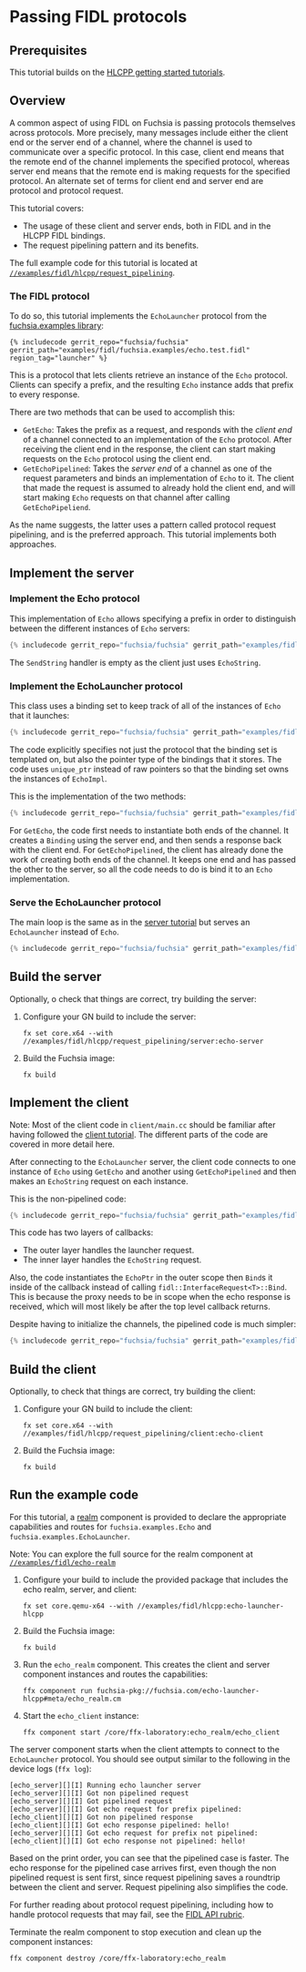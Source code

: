 # Passing FIDL protocols

## Prerequisites

This tutorial builds on the [HLCPP getting started tutorials][overview].

## Overview

A common aspect of using FIDL on Fuchsia is passing protocols themselves across
protocols. More precisely, many messages include either the client end or
the server end of a channel, where the channel is used to communicate over a
specific protocol. In this case, client end means that the remote end of the
channel implements the specified protocol, whereas server end means that the
remote end is making requests for the specified protocol. An alternate set of
terms for client end and server end are protocol and protocol request.

This tutorial covers:

* The usage of these client and server ends, both in FIDL and in the HLCPP
  FIDL bindings.
* The request pipelining pattern and its benefits.

The full example code for this tutorial is located at
[`//examples/fidl/hlcpp/request_pipelining`][src].

### The FIDL protocol

To do so, this tutorial implements the `EchoLauncher` protocol from the
[fuchsia.examples library][examples-fidl]:

```fidl
{% includecode gerrit_repo="fuchsia/fuchsia" gerrit_path="examples/fidl/fuchsia.examples/echo.test.fidl" region_tag="launcher" %}
```

This is a protocol that lets clients retrieve an instance of the `Echo`
protocol. Clients can specify a prefix, and the resulting `Echo` instance
adds that prefix to every response.

There are two methods that can be used to accomplish this:

* `GetEcho`: Takes the prefix as a request, and responds with the *client end* of
  a channel connected to an implementation of the `Echo` protocol. After
  receiving the client end in the response, the client can start making requests
  on the `Echo` protocol using the client end.
* `GetEchoPipelined`: Takes the *server end* of a channel as one of the request
  parameters and binds an implementation of `Echo` to it. The client that
  made the request is assumed to already hold the client end, and will
  start making `Echo` requests on that channel after calling `GetEchoPipeliend`.

As the name suggests, the latter uses a pattern called protocol request
pipelining, and is the preferred approach. This tutorial implements both
approaches.

## Implement the server

### Implement the Echo protocol

This implementation of `Echo` allows specifying a prefix in order to
distinguish between the different instances of `Echo` servers:

```cpp
{% includecode gerrit_repo="fuchsia/fuchsia" gerrit_path="examples/fidl/hlcpp/request_pipelining/server/main.cc" region_tag="echo-impl" %}
```

The `SendString` handler is empty as the client just uses `EchoString`.

### Implement the EchoLauncher protocol

This class uses
a binding set to keep track of all of the instances of `Echo` that it launches:

```cpp
{% includecode gerrit_repo="fuchsia/fuchsia" gerrit_path="examples/fidl/hlcpp/request_pipelining/server/main.cc" region_tag="launcher-impl" highlight="1,17,18" %}
```

The code explicitly specifies not just the protocol that the binding set is
templated on, but also the pointer type of the bindings that it stores. The code uses
`unique_ptr` instead of raw pointers so that the binding set owns the
instances of `EchoImpl`.

This is the implementation of the two methods:

```cpp
{% includecode gerrit_repo="fuchsia/fuchsia" gerrit_path="examples/fidl/hlcpp/request_pipelining/server/main.cc" region_tag="launcher-impl" highlight="3,4,5,6,7,8,9,11,12,13,14,15" %}
```

For `GetEcho`, the code first needs to instantiate both ends of the
channel. It creates a `Binding` using the server end, and then sends a response
back with the client end. For `GetEchoPipelined`, the client has already done
the work of creating both ends of the channel. It keeps one end and has passed
the other to the server, so all the code needs to do is bind it to an `Echo`
implementation.

### Serve the EchoLauncher protocol

The main loop is the same as in the
[server tutorial][server-tut-main] but serves an `EchoLauncher` instead of `Echo`.

```cpp
{% includecode gerrit_repo="fuchsia/fuchsia" gerrit_path="examples/fidl/hlcpp/request_pipelining/server/main.cc" region_tag="main" %}
```

## Build the server

Optionally, o check that things are correct, try building the server:

1. Configure your GN build to include the server:

   ```posix-terminal
   fx set core.x64 --with //examples/fidl/hlcpp/request_pipelining/server:echo-server
   ```
2. Build the Fuchsia image:

   ```posix-terminal
   fx build
   ```

## Implement the client

Note: Most of the client code in `client/main.cc` should be familiar after having
followed the [client tutorial][client-tut]. The different parts of the code
are covered in more detail here.

After connecting to the `EchoLauncher` server, the client
code connects to one instance of `Echo` using `GetEcho` and another using
`GetEchoPipelined` and then makes an `EchoString` request on each instance.

This is the non-pipelined code:

```cpp
{% includecode gerrit_repo="fuchsia/fuchsia" gerrit_path="examples/fidl/hlcpp/request_pipelining/client/main.cc" region_tag="non-pipelined" %}
```

This code has two layers of callbacks:

* The outer layer handles the launcher request.
* The inner layer handles the `EchoString` request.

Also, the code instantiates the `EchoPtr` in the outer scope then `Bind`s it
inside of the callback instead of calling `fidl::InterfaceRequest<T>::Bind`.
This is because the proxy needs to be in scope when the echo response is
received, which will most likely be after the top level callback returns.

Despite having to initialize the channels, the pipelined code is
much simpler:

```cpp
{% includecode gerrit_repo="fuchsia/fuchsia" gerrit_path="examples/fidl/hlcpp/request_pipelining/client/main.cc" region_tag="pipelined" %}
```

## Build the client

Optionally, to check that things are correct, try building the client:

1. Configure your GN build to include the client:

   ```posix-terminal
   fx set core.x64 --with //examples/fidl/hlcpp/request_pipelining/client:echo-client
   ```
2. Build the Fuchsia image:

   ```posix-terminal
   fx build
   ```

## Run the example code

For this tutorial, a [realm][glossary.realm] component is
provided to declare the appropriate capabilities and routes for
`fuchsia.examples.Echo` and `fuchsia.examples.EchoLauncher`.

Note: You can explore the full source for the realm component at
[`//examples/fidl/echo-realm`](/examples/fidl/echo-realm)

1. Configure your build to include the provided package that includes the
   echo realm, server, and client:

    ```posix-terminal
    fx set core.qemu-x64 --with //examples/fidl/hlcpp:echo-launcher-hlcpp
    ```

1. Build the Fuchsia image:

   ```posix-terminal
   fx build
   ```

1. Run the `echo_realm` component. This creates the client and server component
   instances and routes the capabilities:

    ```posix-terminal
    ffx component run fuchsia-pkg://fuchsia.com/echo-launcher-hlcpp#meta/echo_realm.cm
    ```

1. Start the `echo_client` instance:

    ```posix-terminal
    ffx component start /core/ffx-laboratory:echo_realm/echo_client
    ```

The server component starts when the client attempts to connect to the
`EchoLauncher` protocol. You should see output similar to the following
in the device logs (`ffx log`):

```none {:.devsite-disable-click-to-copy}
[echo_server][][I] Running echo launcher server
[echo_server][][I] Got non pipelined request
[echo_server][][I] Got pipelined request
[echo_server][][I] Got echo request for prefix pipelined:
[echo_client][][I] Got non pipelined response
[echo_client][][I] Got echo response pipelined: hello!
[echo_server][][I] Got echo request for prefix not pipelined:
[echo_client][][I] Got echo response not pipelined: hello!
```

Based on the print order, you can see that the pipelined case is faster. The
echo response for the pipelined case arrives first, even though the non
pipelined request is sent first, since request pipelining saves a roundtrip
between the client and server. Request pipelining also simplifies the code.

For further reading about protocol request pipelining, including how to handle
protocol requests that may fail, see the [FIDL API rubric][rubric].

Terminate the realm component to stop execution and clean up the component
instances:

```posix-terminal
ffx component destroy /core/ffx-laboratory:echo_realm
```

<!-- xrefs -->
[glossary.realm]: /docs/glossary/README.md#realm
[src]: /examples/fidl/hlcpp/request_pipelining
[server-tut]: /docs/development/languages/fidl/tutorials/hlcpp/basics/server.md
[server-tut-main]: /docs/development/languages/fidl/tutorials/hlcpp/basics/server.md#main
[client-tut]: /docs/development/languages/fidl/tutorials/hlcpp/basics/client.md
[rubric]: /docs/development/api/fidl.md#request-pipelining
[overview]: /docs/development/languages/fidl/tutorials/hlcpp/README.md
[examples-fidl]: /examples/fidl/fuchsia.examples/
